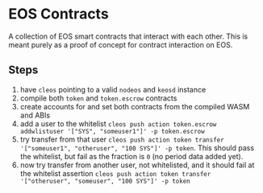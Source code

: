 # EOS Contracts

A collection of EOS smart contracts that interact with each other. This is meant purely as a proof of concept for contract interaction on EOS.

## Steps

1. have `cleos` pointing to a valid `nodeos` and `keosd` instance
1. compile both `token` and `token.escrow` contracts
1. create accounts for and set both contracts from the compiled WASM and ABIs
1. add a user to the whitelist `cleos push action token.escrow addwlistuser '["SYS", "someuser1"]' -p token.escrow`
1. try transfer from that user `cleos push action token transfer '["someuser1", "otheruser", "100 SYS"]' -p token`. This should pass the whitelist, but fail as the fraction is `0` (no period data added yet).
1. now try transfer from another user, not whitelisted, and it should fail at the whitelist assertion `cleos push action token transfer '["otheruser", "someuser", "100 SYS"]' -p token`

